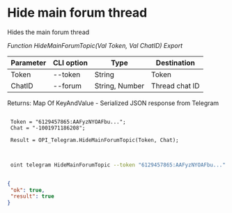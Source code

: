 ﻿---
sidebar_position: 7
---

# Hide main forum thread
 Hides the main forum thread


*Function HideMainForumTopic(Val Token, Val ChatID) Export*

 | Parameter | CLI option | Type | Destination |
 |-|-|-|-|
 | Token | --token | String | Token |
 | ChatID | --forum | String, Number | Thread chat ID |

 
 Returns: Map Of KeyAndValue - Serialized JSON response from Telegram

```bsl title="Code example"
	
 Token = "6129457865:AAFyzNYOAFbu...";
 Chat = "-1001971186208";
 
 Result = OPI_Telegram.HideMainForumTopic(Token, Chat);
	
```

```sh title="CLI command example"
 
 oint telegram HideMainForumTopic --token "6129457865:AAFyzNYOAFbu..." --forum %forum%

```


```json title="Result"

{
 "ok": true,
 "result": true
}

```
